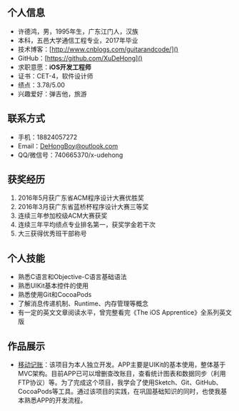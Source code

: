 ## 个人信息

- 许德鸿，男，1995年生，广东江门人，汉族  
- 本科，五邑大学通信工程专业，2017年毕业
- 技术博客：[http://www.cnblogs.com/guitarandcode/]()
- GitHub：[https://github.com/XuDeHong]()
- 求职意愿：**iOS开发工程师**
- 证书：CET-4，软件设计师
- 绩点：3.78/5.00
- 兴趣爱好：弹吉他，旅游


## 联系方式

- 手机：18824057272
- Email：[DeHongBoy@outlook.com]()
- QQ/微信号：740665370/x-udehong

## 获奖经历

1. 2016年5月获广东省ACM程序设计大赛优胜奖
2. 2016年3月获广东省蓝桥杯程序设计大赛三等奖
3. 连续三年参加校级ACM大赛获奖
4. 连续三年平均绩点专业排名第一，获奖学金若干次
5. 大三获得优秀班干部称号

## 个人技能

- 熟悉C语言和Objective-C语言基础语法
- 熟悉UIKit基本控件的使用
- 熟悉使用Git和CocoaPods
- 了解消息传递机制、Runtime、内存管理等概念
- 有一定的英文文章阅读水平，曾完整看完《The iOS Apprentice》全系列英文版

## 作品展示

- [移动记账](https://github.com/XuDeHong/CostList)：该项目为本人独立开发。APP主要是UIKit的基本使用，整体基于MVC架构。目前APP已可以增删查改账目，查看统计图表和数据同步（利用FTP协议）等。为了完成这个项目，我学会了使用Sketch、Git、GitHub、CocoaPods等工具。通过该项目的实践，在巩固基础知识的同时，也使我基本熟悉APP的开发流程。

